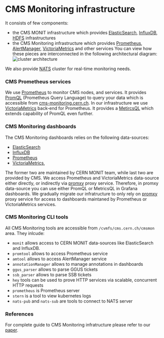 # CMS Monitoring infrastructure
It consists of few components:
- the CMS MONIT infrastructure which provides
  [ElasticSearch](https://www.tutorialspoint.com/elasticsearch/index.htm),
  [InfluxDB](https://www.influxdata.com/products/influxdb-overview/),
  [HDFS](https://www.geeksforgeeks.org/hdfs-commands/) infrastructures
- the CMS Monitoring infrastructure which provides
  [Prometheus](https://prometheus.io/),
  [AlertManager](https://www.prometheus.io/docs/alerting/latest/alertmanager/),
  [VictoriaMetrics](https://github.com/VictoriaMetrics/VictoriaMetrics)
  and other services
You can view how these pieces are interconnected in the following
architectural diagram:
![cluster architecture](images/CMSMonitoringArchitecture.png)

We also provide [NATS](https://nats.io/) cluster for real-time monitoring
needs.

### CMS Prometheus services
We use [Prometheus](https://prometheus.io/) to monitor CMS nodes, and services.
It provides [PromQL](https://prometheus.io/docs/prometheus/latest/querying/basics/)
(Prometheus Query Language) to query your data which is accessible from
[cms-monitoring.cern.ch](https://cms-monitoring.cern.ch). In our infrastructure
we use [VictoriaMetrics](https://github.com/VictoriaMetrics/VictoriaMetrics)
back-end for Prometheus. It provides a [MetircsQL](https://victoriametrics.github.io/MetricsQL.html)
which extends capability of PromQL even further.

### CMS Monitoring dashboards
The CMS Monitoring dashboards relies on the following data-sources:
- [ElasticSearch](https://www.tutorialspoint.com/elasticsearch/index.htm)
- [InfluxDB](https://www.influxdata.com/products/influxdb-overview/)
- [Prometheus](https://prometheus.io/)
- [VictoriaMetrics](https://github.com/VictoriaMetrics/VictoriaMetrics),

The former two are maintained by CERN MONIT team, while last two are provided
by CMS. We access Prometheus and VictoriaMetrics data-source either directly,
or indirectly via [promxy](https://github.com/jacksontj/promxy) proxy
service. Therefore, in promxy data-source you can use either PromQL or MetricsQL in Grafana dashboards.
We gradually migrate our infratructure to only rely on
[promxy](https://github.com/jacksontj/promxy) proxy service for access to
dashboards maintaned by Prometheus or VictoriaMetrics services.

### CMS Monitoring CLI tools
All CMS Monitoring tools are accessible from `/cvmfs/cms.cern.ch/cmsmon` area.
They inlcude:
- `monit` allows access to CERN MONIT data-sources like
  ElasticSearch and InfluxDB.
- `promtool` allows to access Prometheus service
- `amtool` allows to access AlertManager service
- `annotationManager` allows to manage annotations in dashboards
- `ggus_parser` allows to parse GGUS tickets
- `ssb_parser` allows to parse SSB tickets
- `hey` tools can be used to prove HTTP services via scalable, concurrent HTTP requests
- `prometheus` is Prometheus server
- `stern` is a tool to view kubernetes logs
- `nats-pub` and `nats-sub` are tools to connect to NATS server

### References
For complete guide to CMS Monitoring infratructure please refer
to our [paper](https://doi.org/10.1051/epjconf/202024503022).
